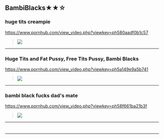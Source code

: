 ## BambiBlacks★★☆
### huge tits creampie
https://www.pornhub.com/view_video.php?viewkey=ph580aadf0b1c57
>![](https://ci.phncdn.com/videos/201610/22/93675821/original/(m=ecuKGgaaaa)(mh=jEvRbXIqSzOcVwV9)12.jpg)
---
### Huge Tits and Fat Pussy, Free Tits Pussy, Bambi Blacks
https://www.pornhub.com/view_video.php?viewkey=ph5a149e9a5b741
>![](https://ci.phncdn.com/videos/201711/21/142101382/original/(m=ecuKGgaaaa)(mh=Afgucd_FTLbWW1gB)11.jpg)
---
### bambi black fucks dad's mate
https://www.pornhub.com/view_video.php?viewkey=ph58f661ba21b3f
>![](https://ci.phncdn.com/videos/201704/18/113674551/original/(m=ecuKGgaaaa)(mh=-GbSIla_zq0uA4SD)12.jpg)
---
### 

>![]()
---
### 

>![]()
